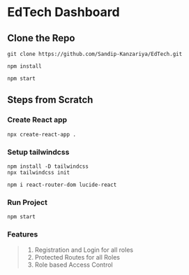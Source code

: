 # EdTech Dashboard 
## Clone the Repo
```
git clone https://github.com/Sandip-Kanzariya/EdTech.git

npm install 

npm start
```
## Steps from Scratch 
### Create React app
```
npx create-react-app .
```

### Setup tailwindcss 
```
npm install -D tailwindcss
npx tailwindcss init

```

```
npm i react-router-dom lucide-react
```

### Run Project 
```
npm start
```

### Features 

> 1. Registration and Login for all roles 
> 2. Protected Routes for all Roles 
> 3. Role based Access Control